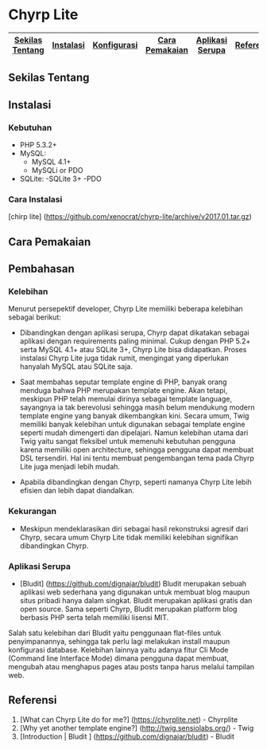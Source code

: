 # Chyrp Lite

[Sekilas Tentang](#sekilas-tentang) | [Instalasi](#instalasi) | [Konfigurasi](#konfigurasi) | [Cara Pemakaian](#cara-pemakaian) | [Aplikasi Serupa](#aplikasi-serupa) | [Referensi](#referensi)
:---:|:---:|:---:|:---:|:---:|:---:

## Sekilas Tentang


## Instalasi
### Kebutuhan
  - PHP 5.3.2+
  - MySQL:
    - MySQL 4.1+
    - MySQLi or PDO
  - SQLite:
    -SQLite 3+
    -PDO
### Cara Instalasi
 [chirp lite] (https://github.com/xenocrat/chyrp-lite/archive/v2017.01.tar.gz)
    
## Cara Pemakaian

## Pembahasan

### Kelebihan
Menurut persepektif developer, Chyrp Lite memiliki beberapa kelebihan sebagai berikut:

- Dibandingkan dengan aplikasi serupa, Chyrp dapat dikatakan sebagai aplikasi dengan requirements paling minimal. Cukup dengan PHP 5.2+ serta MySQL 4.1+ atau SQLite 3+, Chyrp Lite bisa didapatkan. Proses instalasi Chyrp Lite juga tidak rumit, mengingat yang diperlukan hanyalah MySQL atau SQLite saja.

- Saat membahas seputar template engine di PHP, banyak orang menduga bahwa PHP merupakan template engine. Akan tetapi, meskipun PHP telah memulai dirinya sebagai template language, sayangnya ia tak berevolusi sehingga masih belum mendukung modern template engine yang banyak dikembangkan kini. Secara umum, Twig memiliki banyak kelebihan untuk digunakan sebagai template engine seperti mudah dimengerti dan dipelajari. Namun kelebihan utama dari Twig yaitu sangat fleksibel untuk memenuhi kebutuhan pengguna karena memiliki open architecture, sehingga pengguna dapat membuat DSL tersendiri. Hal ini tentu membuat pengembangan tema pada Chyrp Lite juga menjadi lebih mudah. 

- Apabila dibandingkan dengan Chyrp, seperti namanya Chyrp Lite lebih efisien dan lebih dapat diandalkan.

### Kekurangan
- Meskipun mendeklarasikan diri sebagai hasil rekonstruksi agresif dari Chyrp, secara umum Chyrp Lite tidak memiliki kelebihan signifikan dibandingkan Chyrp.

### Aplikasi Serupa
- [Bludit] (https://github.com/dignajar/bludit) 
Bludit merupakan sebuah aplikasi web sederhana yang digunakan untuk membuat blog maupun situs pribadi hanya dalam singkat. Bludit merupakan aplikasi gratis dan open source. Sama seperti Chyrp, Bludit merupakan platform blog berbasis PHP serta telah memiliki lisensi MIT. 

Salah satu kelebihan dari Bludit yaitu penggunaan flat-files untuk penyimpanannya, sehingga tak perlu lagi melakukan install maupun konfigurasi database. Kelebihan lainnya yaitu adanya fitur Cli Mode (Command line Interface Mode) dimana pengguna dapat membuat, mengubah atau menghapus pages atau posts tanpa harus melalui tampilan web.

## Referensi
1. [What can Chyrp Lite do for me?] (https://chyrplite.net) - Chyrplite
2. [Why yet another template engine?] (http://twig.sensiolabs.org/) - Twig
3. [Introduction | Bludit ] (https://github.com/dignajar/bludit) - Bludit
